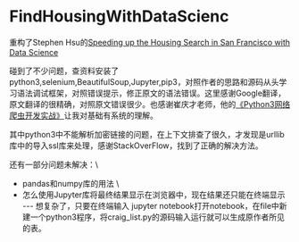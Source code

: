 # FindHousingWithDataScienc

重构了Stephen Hsu的[Speeding up the Housing Search in San Francisco with Data Science](https://towardsdatascience.com/how-to-find-housing-in-san-francisco-with-data-science-2991ff503602)

碰到了不少问题，查资料安装了python3,selenium,BeautifulSoup,Jupyter,pip3，对照作者的思路和源码从头学习语法调试框架，对照错误提示，修正原文的语法错误。这里感谢Google翻译，原文翻译的很精确，对照原文错误很少。也感谢崔庆才老师，他的[《Python3网络爬虫开发实战》](https://germey.gitbooks.io/python3webspider/)让我对基础有系统的理解。

其中python3中不能解析加密链接的问题，在上下文排查了很久，才发现是urllib库中的导入ssl库来处理，感谢StackOverFlow，找到了正确的解决方法。

还有一部分问题未解决：\
* pandas和numpy库的用法 \
* 怎么使用Jupyter库将最终结果显示在浏览器中，现在结果还只能在终端显示 \
 --- 想复杂了，只要在终端输入 jupyter notebook打开notebook，在file中新建一个python3程序，将craig_list.py的源码输入运行就可以生成原作者所见的表。
